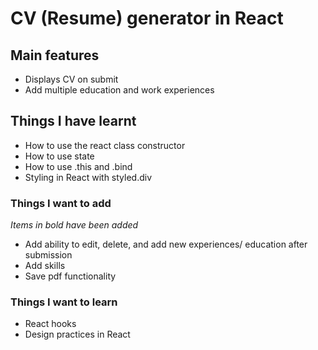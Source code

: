 # CV (Resume) generator in React #

## Main features ##
* Displays CV on submit
* Add multiple education and work experiences

## Things I have learnt ##
* How to use the react class constructor
* How to use state
* How to use .this and .bind
* Styling in React with styled.div

### Things I want to add ###
*Items in bold have been added*
* Add ability to edit, delete, and add new experiences/ education after submission
* Add skills 
* Save pdf functionality 

### Things I want to learn ###
* React hooks
* Design practices in React


